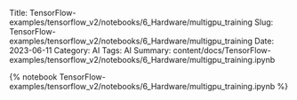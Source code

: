 Title: TensorFlow-examples/tensorflow_v2/notebooks/6_Hardware/multigpu_training
Slug: TensorFlow-examples/tensorflow_v2/notebooks/6_Hardware/multigpu_training
Date: 2023-06-11
Category: AI
Tags: AI
Summary: content/docs/TensorFlow-examples/tensorflow_v2/notebooks/6_Hardware/multigpu_training.ipynb

{% notebook TensorFlow-examples/tensorflow_v2/notebooks/6_Hardware/multigpu_training.ipynb %}